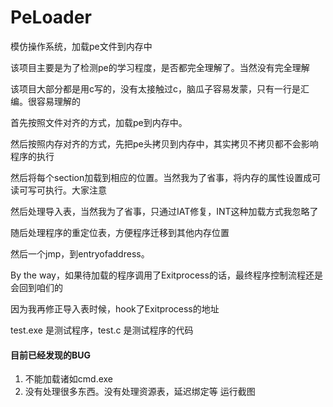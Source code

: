 # PeLoader
模仿操作系统，加载pe文件到内存中

该项目主要是为了检测pe的学习程度，是否都完全理解了。当然没有完全理解

该项目大部分都是用c写的，没有太接触过c，脑瓜子容易发蒙，只有一行是汇编。很容易理解的

首先按照文件对齐的方式，加载pe到内存中。

然后按照内存对齐的方式，先把pe头拷贝到内存中，其实拷贝不拷贝都不会影响程序的执行

然后将每个section加载到相应的位置。当然我为了省事，将内存的属性设置成可读可写可执行。大家注意

然后处理导入表，当然我为了省事，只通过IAT修复，INT这种加载方式我忽略了

随后处理程序的重定位表，方便程序迁移到其他内存位置

然后一个jmp，到entryofaddress。

By the way，如果待加载的程序调用了Exitprocess的话，最终程序控制流程还是会回到咱们的

因为我再修正导入表时候，hook了Exitprocess的地址

test.exe 是测试程序，test.c 是测试程序的代码

#### 目前已经发现的BUG
1. 不能加载诸如cmd.exe
2. 没有处理很多东西。没有处理资源表，延迟绑定等
运行截图



